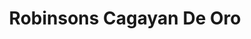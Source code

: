 ---
title: "Robinsons Cagayan De Oro"
url: /cagayan-de-oro-city/robinsons-cagayan-de-oro/
shop: mall
---